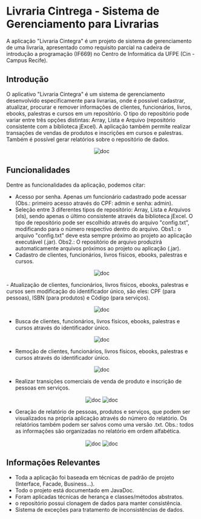 # Livraria Cintrega - Sistema de Gerenciamento para Livrarias

A aplicação "Livraria Cintegra" é um projeto de sistema de gerenciamento de uma livraria, apresentado como 
requisito parcial na cadeira de introdução a programação (IF669) no Centro de Informática da UFPE (Cin - Campus Recife).

## Introdução

O aplicativo "Livraria Cintegra" é um sistema de gerenciamento desenvolvido especificamente para livrarias, onde é possível
cadastrar, atualizar, procurar e remover informações de clientes, funcionários, livros, ebooks, palestras e cursos em um 
repositório. O tipo do repositório pode variar entre três opções distintas: Array, Lista e Arquivo (repositório consistente
com a biblioteca jExcel). A aplicação também permite realizar transações de vendas de produtos e inscrições em cursos e 
palestras. Também é possível gerar relatórios sobre o repositório de dados.

<p align="center">
<img align="center" src="https://github.com/Lucas-Rufino/Livraria-Cintrega/blob/master/doc/1.png?raw=true" alt="doc">
</p> 

## Funcionalidades

Dentre as funcionalidades da aplicação, podemos citar:

  - Acesso por senha. Apenas um funcionário cadastrado pode acessar (Obs.: primeiro acesso através do CPF: admin e senha: 
  admin).
  - Seleção entre 3 diferentes tipos de repositório: Array, Lista e Arquivos (xls), sendo apenas o último consistente através
  da biblioteca jExcel. O tipo de repositório pode ser escolhido através do arquivo "config.txt", modificando para o número
  respectivo dentro do arquivo. Obs1.: o arquivo "config.txt" deve esta sempre próximo ao projeto ao aplicação executável (.jar).
  Obs2.: O repositório de arquivo produzirá automaticamente arquivos próximos ao projeto ou aplicação (.jar).
  - Cadastro de clientes, funcionários, livros físicos, ebooks, palestras e cursos.
  
<p align="center">
<img align="center" src="https://github.com/Lucas-Rufino/Livraria-Cintrega/blob/master/doc/2.png?raw=true" alt="doc">
</p> 
  - Atualização de clientes, funcionários, livros físicos, ebooks, palestras e cursos sem modificação do identificador único,
  são eles: CPF (para pessoas), ISBN (para produtos) e Código (para serviços).
  
<p align="center">
<img align="center" src="https://github.com/Lucas-Rufino/Livraria-Cintrega/blob/master/doc/3.png?raw=true" alt="doc">
</p> 

  - Busca de clientes, funcionários, livros físicos, ebooks, palestras e cursos através do identificador único.
  
<p align="center">
<img align="center" src="https://github.com/Lucas-Rufino/Livraria-Cintrega/blob/master/doc/4.png?raw=true" alt="doc">
</p> 

  - Remoção de clientes, funcionários, livros físicos, ebooks, palestras e cursos através do identificador único.
  
<p align="center">
<img align="center" src="https://github.com/Lucas-Rufino/Livraria-Cintrega/blob/master/doc/5.png?raw=true" alt="doc">
</p> 

  - Realizar transições comerciais de venda de produto e inscrição de pessoas em serviços.
  
<p align="center">
<img align="center" src="https://github.com/Lucas-Rufino/Livraria-Cintrega/blob/master/doc/6.png?raw=true" alt="doc">
<img align="center" src="https://github.com/Lucas-Rufino/Livraria-Cintrega/blob/master/doc/7.png?raw=true" alt="doc">
</p> 

  - Geração de relatório de pessoas, produtos e serviços, que podem ser visualizados na própria aplicação através do número
  do relatório. Os relatórios também podem ser salvos como uma versão .txt. Obs.: todos as informações são organizadas no
  relatório em ordem alfabética.
  
<p align="center">
<img align="center" src="https://github.com/Lucas-Rufino/Livraria-Cintrega/blob/master/doc/8.png?raw=true" alt="doc">
<img align="center" src="https://github.com/Lucas-Rufino/Livraria-Cintrega/blob/master/doc/9.png?raw=true" alt="doc">
</p> 

## Informações Relevantes

  - Toda a aplicação foi baseada em técnicas de padrão de projeto (Interface, Facade, Business...).
  - Todo o projeto está documentado em JavaDoc.
  - Foram aplicadas técnicas de herança e classes/métodos abstratos.
  - o repositório possui clonagem de dados para manter consistência.
  - Sistema de exceções para tratamento de inconsistências de dados.
  

